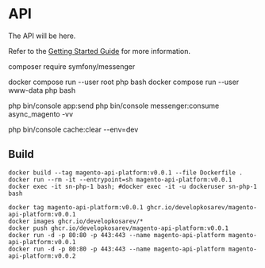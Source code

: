 # API

The API will be here.

Refer to the [Getting Started Guide](https://api-platform.com/docs/distribution) for more information.

composer require symfony/messenger

docker compose run --user root php bash
docker compose run --user www-data php bash

php bin/console app:send
php bin/console messenger:consume async_magento -vv

php bin/console cache:clear --env=dev

## Build
```
docker build --tag magento-api-platform:v0.0.1 --file Dockerfile .
docker run --rm -it --entrypoint=sh magento-api-platform:v0.0.1
docker exec -it sn-php-1 bash; #docker exec -it -u dockeruser sn-php-1 bash

docker tag magento-api-platform:v0.0.1 ghcr.io/developkosarev/magento-api-platform:v0.0.1
docker images ghcr.io/developkosarev/*
docker push ghcr.io/developkosarev/magento-api-platform:v0.0.1
docker run -d -p 80:80 -p 443:443 --name magento-api-platform magento-api-platform:v0.0.1
docker run -d -p 80:80 -p 443:443 --name magento-api-platform magento-api-platform:v0.0.2
```     

